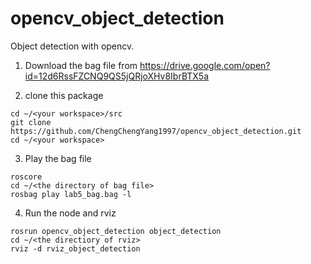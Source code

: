 # opencv_object_detection
Object detection with opencv.

1. Download the bag file from
	https://drive.google.com/open?id=12d6RssFZCNQ9QS5jQRjoXHv8IbrBTX5a

2. clone this package
```
cd ~/<your workspace>/src
git clone https://github.com/ChengChengYang1997/opencv_object_detection.git
cd ~/<your workspace>
```

3. Play the bag file
```
roscore
cd ~/<the directory of bag file>
rosbag play lab5_bag.bag -l
```

4. Run the node and rviz
```
rosrun opencv_object_detection object_detection
cd ~/<the directiory of rviz>
rviz -d rviz_object_detection
```
